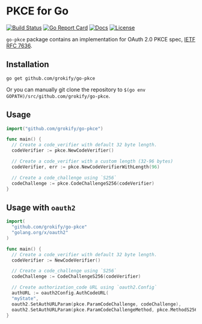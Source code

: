 # PKCE for Go

[![Build Status][build-status-svg]][build-status-url]
[![Go Report Card][goreport-svg]][goreport-url]
[![Docs][docs-godoc-svg]][docs-godoc-url]
[![License][license-svg]][license-url]

 [build-status-svg]: https://github.com/grokify/go-pkce/workflows/go%20build/badge.svg
 [build-status-url]: https://github.com/grokify/go-pkce/actions
 [goreport-svg]: https://goreportcard.com/badge/github.com/grokify/go-pkce
 [goreport-url]: https://goreportcard.com/report/github.com/grokify/go-pkce
 [docs-godoc-svg]: https://pkg.go.dev/badge/github.com/grokify/go-pkce
 [docs-godoc-url]: https://pkg.go.dev/github.com/grokify/go-pkce
 [license-svg]: https://img.shields.io/badge/license-MIT-blue.svg
 [license-url]: https://github.com/grokify/go-pkce/blob/master/LICENSE

`go-pkce` package contains an implementation for OAuth 2.0 PKCE spec, [IETF RFC 7636](https://datatracker.ietf.org/doc/html/rfc7636).

## Installation

```
go get github.com/grokify/go-pkce
```

Or you can manually git clone the repository to
`$(go env GOPATH)/src/github.com/grokify/go-pkce`.

## Usage

```go
import("github.com/grokify/go-pkce")

func main() {
  // Create a code_verifier with default 32 byte length.
  codeVerifier := pkce.NewCodeVerifier()

  // Create a code_verifier with a custom length (32-96 bytes)
  codeVerifier, err := pkce.NewCodeVerifierWithLength(96)

  // Create a code_challenge using `S256`
  codeChallenge := pkce.CodeChallengeS256(codeVerifier)
}
```

## Usage with `oauth2`

```go
import(
  "github.com/grokify/go-pkce"
  "golang.org/x/oauth2"
)

func main() {
  // Create a code_verifier with default 32 byte length.
  codeVerifier := NewCodeVerifier()

  // Create a code_challenge using `S256`
  codeChallenge := CodeChallengeS256(codeVerifier)

  // Create authorization_code URL using `oauth2.Config`
  authURL := oauth2Config.AuthCodeURL(
  "myState",
  oauth2.SetAuthURLParam(pkce.ParamCodeChallenge, codeChallenge),
  oauth2.SetAuthURLParam(pkce.ParamCodeChallengeMethod, pkce.MethodS256))
}
```